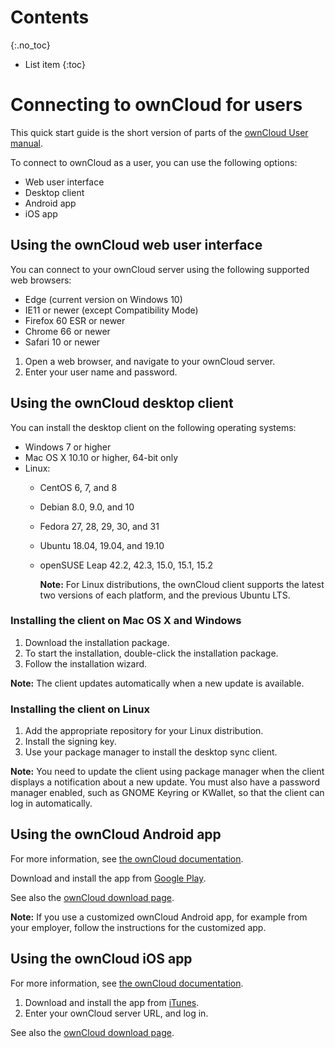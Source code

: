 # Contents
{:.no_toc}

* List item
{:toc}

Connecting to ownCloud for users
===

This quick start guide is the short version of parts of the [ownCloud User manual](https://doc.owncloud.org/server/10.4/user_manual/).

To connect to ownCloud as a user, you can use the following options:
* Web user interface
* Desktop client
* Android app
* iOS app

Using the ownCloud web user interface
---

You can connect to your ownCloud server using the following supported web browsers:
* Edge (current version on Windows 10)
* IE11 or newer (except Compatibility Mode)
* Firefox 60 ESR or newer
* Chrome 66 or newer
* Safari 10 or newer

1. Open a web browser, and navigate to your ownCloud server.
2. Enter your user name and password.

Using the ownCloud desktop client
---

You can install the desktop client on the following operating systems:
* Windows 7 or higher
* Mac OS X 10.10 or higher, 64-bit only
* Linux:
  * CentOS 6, 7, and 8
  * Debian 8.0, 9.0, and 10
  * Fedora 27, 28, 29, 30, and 31
  * Ubuntu 18.04, 19.04, and 19.10
  * openSUSE Leap 42.2, 42.3, 15.0, 15.1, 15.2

    **Note:** For Linux distributions, the ownCloud client supports the latest two versions of each platform, and the previous Ubuntu LTS.

### Installing the client on Mac OS X and Windows

1. Download the installation package.
2. To start the installation, double-click the installation package.
3. Follow the installation wizard.

**Note:** The client updates automatically when a new update is available.

### Installing the client on Linux

1. Add the appropriate repository for your Linux distribution.
2. Install the signing key.
3. Use your package manager to install the desktop sync client.
   
**Note:** You need to update the client using package manager when the client displays a notification about a new update. You must also have a password manager enabled, such as GNOME Keyring or KWallet, so that the client can log in automatically.

Using the ownCloud Android app
---
For more information, see [the ownCloud documentation](https://doc.owncloud.com/android/).

Download and install the app from [Google Play](https://play.google.com/store/apps/details?id=com.owncloud.android).

See also the [ownCloud download page](https://owncloud.org/download/#owncloud-mobile-apps).

**Note:** If you use a customized ownCloud Android app, for example from your employer, follow the instructions for the customized app.

Using the ownCloud iOS app
---
For more information, see [the ownCloud documentation](https://doc.owncloud.com/ios/).

1. Download and install the app from [iTunes](https://apps.apple.com/app/id1359583808?ls=1).
2. Enter your ownCloud server URL, and log in.

See also the [ownCloud download page](https://owncloud.org/download/#owncloud-mobile-apps).
